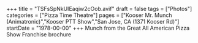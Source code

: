 +++
title = "TSFsSpNkUIEaqiw2cOob.avif"
draft = false
tags = ["Photos"]
categories = ["Pizza Time Theatre"]
pages = ["Kooser Mr. Munch (Animatronic)","Kooser PTT Show","San Jose, CA (1371 Kooser Rd)"]
startDate = "1978-00-00"
+++
Munch from the Great All American Pizza Show Franchise brochure
